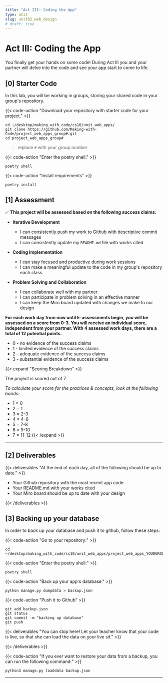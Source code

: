 ```yaml
---
title: "Act III: Coding the App"
type: unit
slug: unit02_web_design
# draft: true
---
```


# Act III: Coding the App 

You finally get your hands on some code! During Act III you and your partner will delve into the code and see your app start to come to life.



## [0] Starter Code

In this lab, you will be working in groups, storing your shared code in your group's repository.


{{< code-action "Download your repository with starter code for your project." >}}

```shell
cd ~/desktop/making_with_code/cs10/unit_web_apps/
git clone https://github.com/Making-with-Code/project_web_apps_group#.git
cd project_web_apps_group#
```
> replace `#` with your group number


{{< code-action "Enter the poetry shell." >}}
```shell
poetry shell
```

{{< code-action "Install requirements" >}}
```shell
poetry install
```

<!-- It contains the following :
- A `project_web_apps` repository containing the following:
  - `\myapp`
    - `models.py` - This is where you will define your model.
    - `views.py` - This is where you will define your routes and endpoints.
  - `database.sqlite` - This is your database file.
  - `README.md` - This is documentation for the backend of your project.
  - `client.py` - This is how the User will interact wiht your server.

{{< code-action "Start coding your first milestone!" >}} With you project management sheet approved by a teacher and your starter code downloaded, you're ready to start creating. -->




## [1] Assessment


✅  **This project will be assessed based on the following success claims:**

- **Iterative Development**
    - I can consistently push my work to Github with descriptive commit messages
    - I can consistently update my `README.md` file with works cited 

- **Coding Implementation**
    - I can stay focused and productive during work sessions
    - I can make a meaningful update to the code in my group's repository each class

- **Problem Solving and Collaboration**
    - I can collaborate well with my partner
    - I can participate in problem solving in an effective manner
    - I can keep the Miro board updated with changes we make to our design


**For each work day from now until E-assessments begin, you will be assessed on a score from 0-3. You will receive an individual score, independent from your partner. With 4 assessed work days, there are a total of 12 potential points.** 
- 0 - no evidence of the success claims
- 1 - limited evidence of the success claims
- 2 - adequate evidence of the success claims
- 3 - substantial evidence of the success claims

{{< expand "Scoring Breakdown" >}}

The project is scored out of 7. 

*To calculate your score for the practices & concepts, look at the following bands:*

- 1 = 0
- 2 = 1
- 3 = 2-3
- 4 = 4-6
- 5 = 7-8
- 6 = 9-10
- 7 = 11-12
{{< /expand >}}


---


## [2] Deliverables

{{< deliverables  "At the end of each day, all of the following should be up to date." >}}

- Your Github repository with the most recent app code
- Your README.md with your works cited
- Your Miro board should be up to date with your design


{{< /deliverables >}}

## [3] Backing up your database

In order to back up your database and push it to github, follow these steps:

{{< code-action "Go to your repository:" >}}

```shell
cd ~/desktop/making_with_code/cs10/unit_web_apps/project_web_apps_YOURGROUPNAME
```
{{< code-action "Enter the poetry shell:" >}}  
```shell
poetry shell
```
{{< code-action "Back up your app's database." >}}  
```shell
python manage.py dumpdata > backup.json
```
{{< code-action "Push it to Github" >}}  
```shell
git add backup.json
git status
git commit -m "backing up database"
git push
```
{{< deliverables  "You can stop here! Let your teacher know that your code is live, so that she can load the data on your live sit." >}}

{{< /deliverables >}}


{{< code-action "If you ever want to restore your data from a backup, you can run the following command:" >}}  
```shell
python3 manage.py loaddata backup.json
```

---